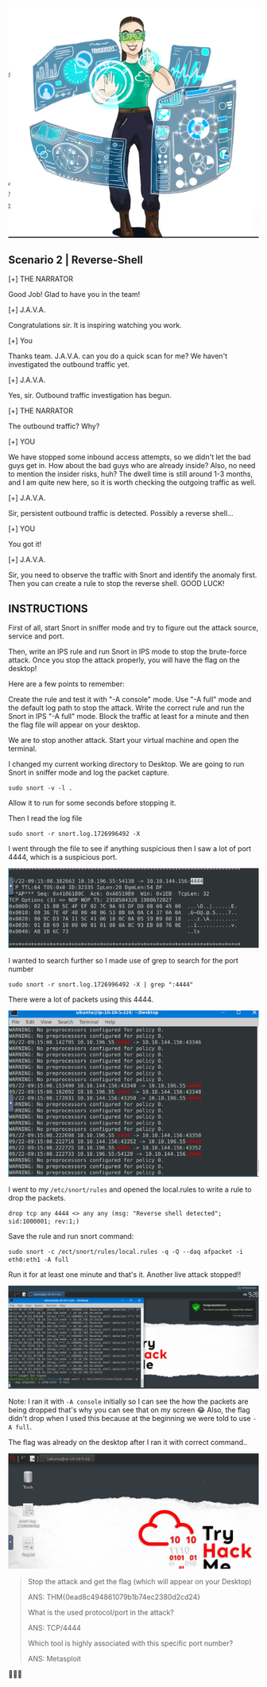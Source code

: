 
![scenario2 image](assets/scenario2img.png)

## Scenario 2 | Reverse-Shell

[+] THE NARRATOR




Good Job! Glad to have you in the team!



[+] J.A.V.A.

Congratulations sir. It is inspiring watching you work.



[+] You

Thanks team. J.A.V.A. can you do a quick scan for me? We haven't investigated the outbound traffic yet. 



[+] J.A.V.A.

Yes, sir. Outbound traffic investigation has begun. 



[+] THE NARRATOR

The outbound traffic? Why?



[+] YOU

We have stopped some inbound access attempts, so we didn't let the bad guys get in. How about the bad guys who are already inside? Also, no need to mention the insider risks, huh? The dwell time is still around 1-3 months, and I am quite new here, so it is worth checking the outgoing traffic as well.



[+] J.A.V.A.

Sir, persistent outbound traffic is detected. Possibly a reverse shell...



[+] YOU

You got it!



[+] J.A.V.A.

Sir, you need to observe the traffic with Snort and identify the anomaly first. Then you can create a rule to stop the reverse shell. GOOD LUCK!


## INSTRUCTIONS

First of all, start Snort in sniffer mode and try to figure out the attack source, service and port.

Then, write an IPS rule and run Snort in IPS mode to stop the brute-force attack. Once you stop the attack properly, you will have the flag on the desktop!

Here are a few points to remember:

Create the rule and test it with "-A console" mode. 
Use "-A full" mode and the default log path to stop the attack.
Write the correct rule and run the Snort in IPS "-A full" mode.
Block the traffic at least for a minute and then the flag file will appear on your desktop.


We are to stop another attack. Start your virtual machine and open the terminal.

I changed my current working directory to Desktop. We are going to run Snort in sniffer mode and log the packet capture.
```shell
sudo snort -v -l .
```
Allow it to run for some seconds before stopping it.

Then I read the log file
```shell
sudo snort -r snort.log.1726996492 -X 
```
I went through the file to see if anything suspicious then I saw a lot of port 4444, which is a suspicious port. 

![suspicious port](assets/susport4444.png)

I wanted to search further so I made use of grep to search for the port number
```shell
sudo snort -r snort.log.1726996492 -X | grep ":4444"
```
There were a lot of packets using this 4444.

![port4444](assets/port4444.png)

I went to my `/etc/snort/rules` and opened the local.rules to write a rule to drop the packets.

```shell
drop tcp any 4444 <> any any (msg: "Reverse shell detected"; sid:1000001; rev:1;)
```
Save the rule and run snort command:

```shell
sudo snort -c /ect/snort/rules/local.rules -q -Q --daq afpacket -i eth0:eth1 -A full
```
Run it for at least one minute and that's it. Another live attack stopped!!

![attack successful](assets/attacksuccess.png)

Note: 
I ran it with `-A console` initially so I can see the how the packets are being dropped that's why you can see that on my screen 😂
Also, the flag didn't drop when I used this because at the beginning we were told to use `-A full`.

The flag was already on the desktop after I ran it with correct command..

![Flag](assets/Flag.png)

>Stop the attack and get the flag (which will appear on your Desktop)
>
>ANS: THM{0ead8c494861079b1b74ec2380d2cd24}
>
>What is the used protocol/port in the attack?
>
>ANS: TCP/4444
>
>Which tool is highly associated with this specific port number?
>
>ANS: Metasploit
>

🎉🎉🎉 

